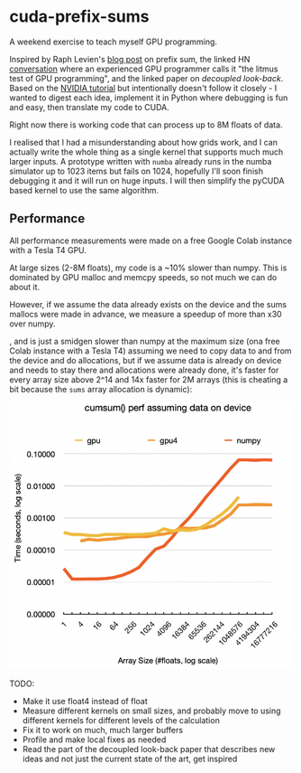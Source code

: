 # cuda-prefix-sums

A weekend exercise to teach myself GPU programming.

Inspired by Raph Levien's [blog post](https://raphlinus.github.io/gpu/2020/04/30/prefix-sum.html) on prefix sum, the linked HN [conversation](https://news.ycombinator.com/item?id=22902274) where an experienced GPU programmer calls it "the litmus test of GPU programming", and the linked paper on _decoupled look-back_. Based on the [NVIDIA tutorial](https://www.eecs.umich.edu/courses/eecs570/hw/parprefix.pdf) but intentionally doesn't follow it closely - I wanted to digest each idea, implement it in Python where debugging is fun and easy, then translate my code to CUDA.

Right now there is working code that can process up to 8M floats of data.

I realised that I had a misunderstanding about how grids work, and I can actually write the whole thing as a single kernel that supports much much larger inputs. A prototype written with `numba` already runs in the numba simulator up to 1023 items but fails on 1024, hopefully I'll soon finish debugging it and it will run on huge inputs. I will then simplify the pyCUDA based kernel to use the same algorithm.

## Performance

All performance measurements were made on a free Google Colab instance with a Tesla T4 GPU.

At large sizes (2-8M floats), my code is a ~10% slower than numpy. This is dominated by GPU malloc and memcpy speeds, so not much we can do about it.

However, if we assume the data already exists on the device and the sums mallocs were made in advance, we measure a speedup of more than x30 over numpy.

, and is just a smidgen slower than numpy at the maximum size (ona free Colab instance with a Tesla T4) assuming we need to copy data to and from the device and do allocations, but if we assume data is already on device and needs to stay there and allocations were already done, it's faster for every array size above 2^14 and 14x faster for 2M arrays (this is cheating a bit because the `sums` array allocation is dynamic):

![](perfchart.png)

TODO:
- Make it use float4 instead of float
- Measure different kernels on small sizes, and probably move to using different kernels for different levels of the calculation
- Fix it to work on much, much larger buffers
- Profile and make local fixes as needed
- Read the part of the decoupled look-back paper that describes new ideas and not just the current state of the art, get inspired